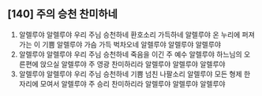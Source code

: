 ## [140] 주의 승천 찬미하네

1) 알렐루야 알렐루야 우리 주님 승천하네 환호소리 가득하네 알렐루야 온 누리에 퍼져가는 이 기쁨 알렐루야 가슴 가득 벅차오네 알렐루야 알렐루야 알렐루야   
2) 알렐루야 알렐루야 우리 주님 승천하네 죽음을 이긴 주 예수 알렐루야 하느님의 오른편에 앉으실 알렐루야 주 영광 찬미하리라 알렐루야 알렐루야 알렐루야  
3) 알렐루야 알렐루야 우리 주님 승천하네 기쁨 넘친 나팔소리 알렐루야 모든 형제 한자리에 모여서 알렐루야 주 승리 찬미하리라 알렐루야 알렐루야 알렐루야
